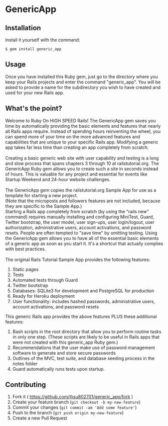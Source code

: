 # GenericApp

## Installation

Install it yourself with the command:

    $ gem install generic_app

## Usage

Once you have installed this Ruby gem, just go to the directory where you 
keep your Rails projects and enter the command "generic_app".  You will be 
asked to provide a name for the subdirectory you wish to have created and 
used for your new Rails app.

## What's the point?

Welcome to Ruby On HIGH SPEED Rails!  The GenericApp gem saves you time by automatically providing the basic 
elements and features that nearly all Rails apps require.  Instead of spending hours reinventing the wheel, you 
can spend more of your time on the more advanced features and capabilities that are unique to your specific Rails 
app.  Modifying a generic app takes far less time than creating an app completely from scratch.
<br><br>
Creating a basic generic web site with user capability and testing is a long and slow process that spans chapters 
3 through 10 at railstutorial.org.  The GenericApp Ruby gem allows you to create such a site in seconds instead of 
hours.  This is valuable for any project and essential for events like Startup Weekend and 24-hour website 
challenges.
<br><br>
The GenericApp gem copies the railstutorial.org Sample App for use as a template for starting a new project.  
(Note that the microposts and followers features are not included, because they are specific to the Sample App.)  
Starting a Rails app completely from scratch (by using the "rails new" command) requires manually installing and 
configuring MiniTest, Guard, Twitter bootstrap, the user model, user sign-ups, user login/logout, user 
authorization, administrative users, account activations, and password resets.  People are often tempted to "save 
time" by omitting testing.  Using the GenericApp gem allows you to have all of the essential basic elements of a 
generic app as soon as you start it.  It's a shortcut that actually complies with best practices.
<br><br>
The original Rails Tutorial Sample App provides the following features:
1. Static pages
2. Tests
3. Automated tests through Guard
4. Twitter bootstrap
5. Databases: SQLite3 for development and PostgreSQL for production
6. Ready for Heroku deployment
7. User functionality: includes hashed passwords, administrative users, 
account activations, and password resets

This generic Rails app provides the above features PLUS these additional 
features:
1. Bash scripts in the root directory that allow you to perform routine 
tasks in only one step.  (These scripts are likely to be useful in Rails 
apps that were not created with this generic_app Ruby gem.)
2. Recommendations that the user make use of password management software 
to generate and store secure passwords
3. Outlines of the MVC, test suite, and database seeding process in the 
notes folder
4. Guard automatically runs tests upon startup.

## Contributing

1. Fork it ( https://github.com/jhsu802701/generic_app/fork )
2. Create your feature branch (`git checkout -b my-new-feature`)
3. Commit your changes (`git commit -am 'Add some feature'`)
4. Push to the branch (`git push origin my-new-feature`)
5. Create a new Pull Request
